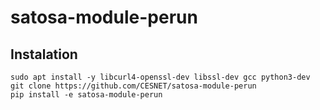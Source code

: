 # satosa-module-perun

## Instalation
```
sudo apt install -y libcurl4-openssl-dev libssl-dev gcc python3-dev
git clone https://github.com/CESNET/satosa-module-perun
pip install -e satosa-module-perun
```

